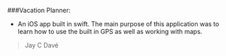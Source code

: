 ###Vacation Planner:
* An iOS app built in swift. The main purpose of this application was to learn how to use the built in GPS as well as working with maps.
    
> Jay C Davé
